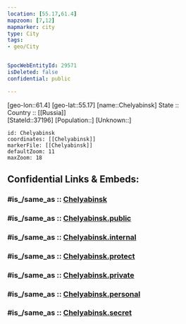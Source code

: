 ```yaml
---
location: [55.17,61.4] 
mapzoom: [7,12] 
mapmarker: city 
type: City
tags:
- geo/City


SpocWebEntityId: 29571
isDeleted: false
confidential: public

---
```

[geo-lon::61.4] 
[geo-lat::55.17] 
[name::Chelyabinsk] 
State ::  
Country :: [[Russia]]  
[StateId::37196] 
[Population::] 
[Unknown::] 


```leaflet
id: Chelyabinsk
coordinates: [[Chelyabinsk]] 
markerFile: [[Chelyabinsk]] 
defaultZoom: 11 
maxZoom: 18
```


## Confidential Links & Embeds: 

### #is_/same_as :: [Chelyabinsk](/_Standards/Earth/Continent/Asia/Asia~North/Asia~Ural/Chelyabinsk_Oblast/City/Chelyabinsk.md) 

### #is_/same_as :: [Chelyabinsk.public](/_public/Earth/Continent/Asia/Asia~North/Asia~Ural/Chelyabinsk_Oblast/City/Chelyabinsk.public.md) 

### #is_/same_as :: [Chelyabinsk.internal](/_internal/Earth/Continent/Asia/Asia~North/Asia~Ural/Chelyabinsk_Oblast/City/Chelyabinsk.internal.md) 

### #is_/same_as :: [Chelyabinsk.protect](/_protect/Earth/Continent/Asia/Asia~North/Asia~Ural/Chelyabinsk_Oblast/City/Chelyabinsk.protect.md) 

### #is_/same_as :: [Chelyabinsk.private](/_private/Earth/Continent/Asia/Asia~North/Asia~Ural/Chelyabinsk_Oblast/City/Chelyabinsk.private.md) 

### #is_/same_as :: [Chelyabinsk.personal](/_personal/Earth/Continent/Asia/Asia~North/Asia~Ural/Chelyabinsk_Oblast/City/Chelyabinsk.personal.md) 

### #is_/same_as :: [Chelyabinsk.secret](/_secret/Earth/Continent/Asia/Asia~North/Asia~Ural/Chelyabinsk_Oblast/City/Chelyabinsk.secret.md)

